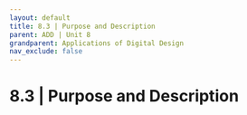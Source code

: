 ```yaml
---
layout: default
title: 8.3 | Purpose and Description
parent: ADD | Unit 8
grandparent: Applications of Digital Design
nav_exclude: false
---
```

# 8.3 | Purpose and Description
